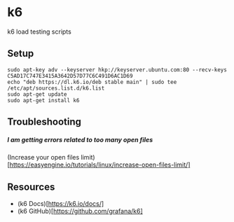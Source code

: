 # k6

 k6 load testing scripts

## Setup
```
sudo apt-key adv --keyserver hkp://keyserver.ubuntu.com:80 --recv-keys C5AD17C747E3415A3642D57D77C6C491D6AC1D69
echo "deb https://dl.k6.io/deb stable main" | sudo tee /etc/apt/sources.list.d/k6.list
sudo apt-get update
sudo apt-get install k6
```

## Troubleshooting 

##### I am getting errors related to too many open files
(Increase your open files limit)[https://easyengine.io/tutorials/linux/increase-open-files-limit/]

## Resources

- (k6 Docs)[https://k6.io/docs/]
- (k6 GitHub)[https://github.com/grafana/k6]